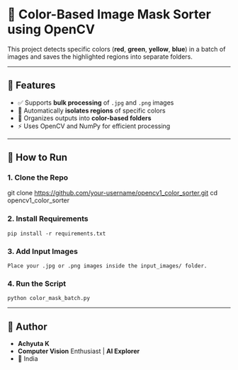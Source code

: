 # 🎨 Color-Based Image Mask Sorter using OpenCV

This project detects specific colors (**red**, **green**, **yellow**, **blue**) in a batch of images and saves the highlighted regions into separate folders.

---

## 🧠 Features

- ✅ Supports **bulk processing** of `.jpg` and `.png` images
- 🎯 Automatically **isolates regions** of specific colors
- 📁 Organizes outputs into **color-based folders**
- ⚡ Uses OpenCV and NumPy for efficient processing

---


## 🚀 How to Run

### 1. Clone the Repo
   git clone https://github.com/your-username/opencv1_color_sorter.git
   cd opencv1_color_sorter

### 2. Install Requirements
    pip install -r requirements.txt

### 3. Add Input Images
    Place your .jpg or .png images inside the input_images/ folder.

### 4. Run the Script
    python color_mask_batch.py

---


## 🙋 Author
- **Achyuta K**
- **Computer Vision** Enthusiast | **AI Explorer**
- 📍 India